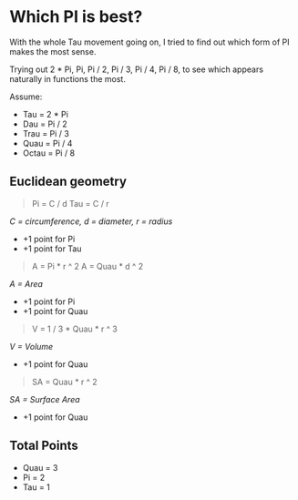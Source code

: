 # Which PI is best?

With the whole Tau movement going on, I tried to find out which form of PI makes the most sense.

Trying out 2 * Pi, Pi, Pi / 2, Pi / 3, Pi / 4, Pi / 8, to see which appears naturally in functions the most.

Assume:
* Tau = 2 * Pi
* Dau = Pi / 2
* Trau = Pi / 3
* Quau = Pi / 4
* Octau = Pi / 8

## Euclidean geometry

> Pi = C / d
> Tau = C / r

*C = circumference, d = diameter, r = radius*

* +1 point for Pi
* +1 point for Tau

> A = Pi * r ^ 2
> A = Quau * d ^ 2

*A = Area*

* +1 point for Pi
* +1 point for Quau

> V = 1 / 3 * Quau * r ^ 3

*V = Volume*

* +1 point for Quau

> SA = Quau * r ^ 2

*SA = Surface Area*

* +1 point for Quau

## Total Points

* Quau = 3
* Pi = 2
* Tau = 1
